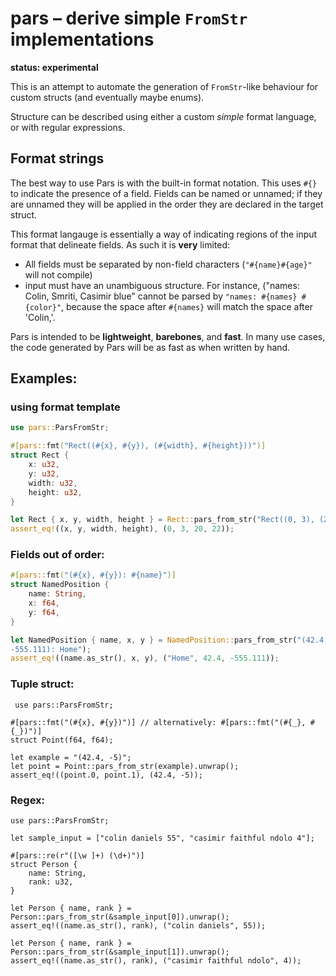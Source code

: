 # pars – derive simple `FromStr` implementations

**status: experimental**

This is an attempt to automate the generation of `FromStr`-like behaviour for
custom structs (and eventually maybe enums).

Structure can be described using either a custom _simple_ format language, or
with regular expressions.

## Format strings

The best way to use Pars is with the built-in format notation. This uses
`#{}` to indicate the presence of a field. Fields can be named or unnamed;
if they are unnamed they will be applied in the order they are declared
in the target struct.

This format langauge is essentially a way of indicating regions of the input
format that delineate fields. As such it is **very** limited:

- All fields must be separated by non-field characters (`"#{name}#{age}"`
will not compile)
- input must have an unambiguous structure. For instance,
("names: Colin, Smriti, Casimir blue" cannot be parsed by
`"names: #{names} #{color}"`, because the space after `#{names}` will
match the space after 'Colin,'.

Pars is intended to be **lightweight**, **barebones**, and **fast**. In many
use cases, the code generated by Pars will be as fast as when written by
hand.

## Examples:

### using format template

```rust
use pars::ParsFromStr;

#[pars::fmt("Rect((#{x}, #{y}), (#{width}, #{height}))")]
struct Rect {
    x: u32,
    y: u32,
    width: u32,
    height: u32,
}

let Rect { x, y, width, height } = Rect::pars_from_str("Rect((0, 3), (20, 22))").unwrap();
assert_eq!((x, y, width, height), (0, 3, 20, 22));
```

### Fields out of order:

```rust
#[pars::fmt("(#{x}, #{y}): #{name}")]
struct NamedPosition {
    name: String,
    x: f64,
    y: f64,
}

let NamedPosition { name, x, y } = NamedPosition::pars_from_str("(42.4,
-555.111): Home");
assert_eq!((name.as_str(), x, y), ("Home", 42.4, -555.111));
```

### Tuple struct:

```
 use pars::ParsFromStr;

#[pars::fmt("(#{x}, #{y})")] // alternatively: #[pars::fmt("(#{_}, #{_})")]
struct Point(f64, f64);

let example = "(42.4, -5)";
let point = Point::pars_from_str(example).unwrap();
assert_eq!((point.0, point.1), (42.4, -5));
```

### Regex:

```
use pars::ParsFromStr;

let sample_input = ["colin daniels 55", "casimir faithful ndolo 4"];

#[pars::re(r"([\w ]+) (\d+)")]
struct Person {
    name: String,
    rank: u32,
}

let Person { name, rank } = Person::pars_from_str(&sample_input[0]).unwrap();
assert_eq!((name.as_str(), rank), ("colin daniels", 55));

let Person { name, rank } = Person::pars_from_str(&sample_input[1]).unwrap();
assert_eq!((name.as_str(), rank), ("casimir faithful ndolo", 4));
```
